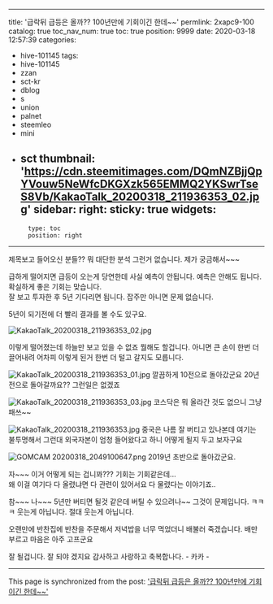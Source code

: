 
---
title: '급락뒤 급등은 올까??  100년만에 기회이긴 한데~~'
permlink: 2xapc9-100
catalog: true
toc_nav_num: true
toc: true
position: 9999
date: 2020-03-18 12:57:39
categories:
- hive-101145
tags:
- hive-101145
- zzan
- sct-kr
- dblog
- s
- union
- palnet
- steemleo
- mini
- sct
thumbnail: 'https://cdn.steemitimages.com/DQmNZBjjQpYVouw5NeWfcDKGXzk565EMMQ2YKSwrTseS8Vb/KakaoTalk_20200318_211936353_02.jpg'
sidebar:
    right:
        sticky: true
widgets:
    -
        type: toc
        position: right
---


제목보고 들어오신 분들?? 
뭐 대단한 분석 그런거 없습니다. 
제가 궁금해서~~~  

급하게 떨어지면 급등이 오는게 당연한데
사실 예측이 안됩니다. 예측은 안해도 됩니다. 
확실하게 좋은 기회는 맞습니다.  
잘 보고 투자한  후 5년 기다리면 됩니다. 
잡주만 아니면 문제 없습니다. 

5년이 되기전에 더 빨리 결과를 볼 수도 있구요.

![KakaoTalk_20200318_211936353_02.jpg](https://cdn.steemitimages.com/DQmNZBjjQpYVouw5NeWfcDKGXzk565EMMQ2YKSwrTseS8Vb/KakaoTalk_20200318_211936353_02.jpg)

이렇게 떨어졌는데 하늘만 보고 있을 수 없죠
뭘해도 할겁니다.  아니면 큰 손이 한번 더 끌어내려
어차피 이렇게 된거 한번 더 털고 갈지도 모릅니다. 

![KakaoTalk_20200318_211936353_01.jpg](https://cdn.steemitimages.com/DQmWreELePDP55RnUjuDHPr9zzUsWFvXHqaTVe7K2GRD5jy/KakaoTalk_20200318_211936353_01.jpg)
깔끔하게 10전으로 돌아갔군요 
20년전으로 돌아갈까요??   그런일은 없겠죠

![KakaoTalk_20200318_211936353_03.jpg](https://cdn.steemitimages.com/DQmQTx5a55fzxh2g3r23JHp7UeejLW7gqijNoo7T6a9AmZ9/KakaoTalk_20200318_211936353_03.jpg)
코스닥은 뭐 올라간 것도 없으니 그냥 패쓰~~

![KakaoTalk_20200318_211936353.jpg](https://cdn.steemitimages.com/DQmTu3dhdCbAbjFxDAzpQx11kcFwdhAeBdvjhaZpE6TStnP/KakaoTalk_20200318_211936353.jpg)
중국은 나름 잘 버티고 있나본데
여기는 불투명해서 그런대 외국자본이 엄청 들어왔다고 하니
어떻게 될지 두고 보자구요

![GOMCAM 20200318_2049100647.png](https://cdn.steemitimages.com/DQmNhr8Xa7gqk8YMPzQjM9k7NxU9cm1wYPYcqqmeeHYLvyw/GOMCAM%2020200318_2049100647.png)
2019년 초반으로 돌아갔군요.  

자~~~ 이거 어떻게 되는 겁니꽈???
기회는 기회같은데...   
왜 이걸 여기다 다 올렸냐면 다 관련이 있어서요
다 물렸다는 이야기죠..

참~~~ 나~~~  5년만 버티면 될것 같은데
버틸 수 있으려나~~  그것이 문제입니다.  ㅋㅋㅋ
웃는게 아닙니다.  절대 웃는게 아닙니다. 

오랜만에 반찬집에 반찬을 주문해서 저녁밥을
너무 먹었더니 배불러 죽겠습니다.
배만 부르고 마음은 아주 고프군요

잘 될겁니다.  잘 되야 겠지요
감사하고 사랑하고 축복합나다.  - 카카 -

- - -

This page is synchronized from the post: ['급락뒤 급등은 올까??  100년만에 기회이긴 한데~~'](https://steemit.com/@kibumh/2xapc9-100)
